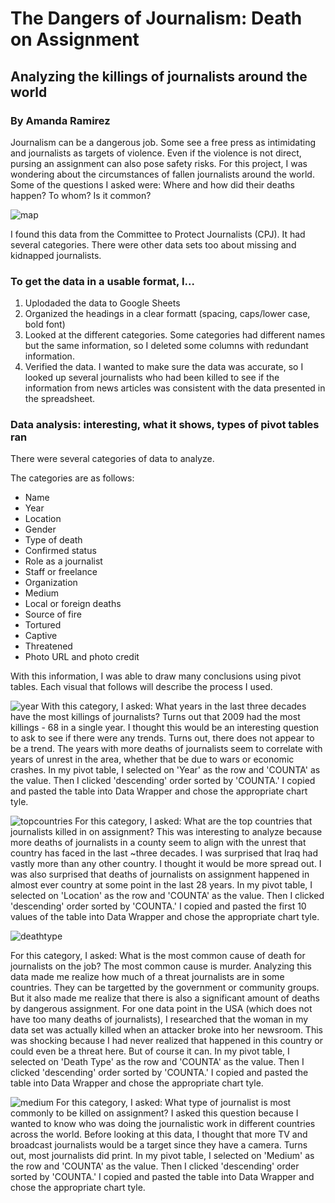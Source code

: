 # The Dangers of Journalism: Death on Assignment
## Analyzing the killings of journalists around the world
### By Amanda Ramirez

Journalism can be a dangerous job. Some see a free press as intimidating and journalists as targets of violence. Even if the violence is not direct, pursing an assignment can also pose safety risks.  For this project, I was wondering about the circumstances of fallen journalists around the world. Some of the questions I asked were: Where and how did their deaths happen? To whom? Is it common?

![map](https://media.journalism.berkeley.edu/upload/2020/08/1597195418cf4e5b0.png)



I found this data from the Committee to Protect Journalists (CPJ). It had several categories. There were other data sets too about missing and kidnapped journalists. 


### To get the data in a usable format, I...
1. Uplodaded the data to Google Sheets
2. Organized the headings in a clear formatt (spacing, caps/lower case, bold font)
3. Looked at the different categories. Some categories had different names but the same information, so I deleted some columns with redundant information.
4. Verified the data. I wanted to make sure the data was accurate, so I looked up several journalists who had been killed to see if the information from news articles was consistent with the data presented in the spreadsheet.


### Data analysis: interesting, what it shows, types of pivot tables ran

There were several categories of data to analyze.

The categories are as follows:
* Name
* Year
* Location
* Gender
* Type of death
* Confirmed status
* Role as a journalist
* Staff or freelance
* Organization
* Medium
* Local or foreign deaths
* Source of fire
* Tortured
* Captive
* Threatened
* Photo URL and photo credit

With this information, I was able to draw many conclusions using pivot tables. Each visual that follows will describe the process I used. 


![year](https://media.journalism.berkeley.edu/upload/2020/08/1597195028916d37b.png)
With this category, I asked: What years in the last three decades have the most killings of journalists? 
Turns out that 2009 had the most killings - 68 in a single year. I thought this would be an interesting question to ask to see if there were any trends. Turns out, there does not appear to be a trend. The years with more deaths of journalists seem to correlate with years of unrest in the area, whether that be due to wars or economic crashes. In my pivot table, I selected on 'Year' as the row and 'COUNTA' as the value. Then I clicked 'descending' order sorted by 'COUNTA.' I copied and pasted the table into Data Wrapper and chose the appropriate chart tyle.




![topcountries](https://media.journalism.berkeley.edu/upload/2020/08/159719551806d944e.png)
For this category, I asked: What are the top countries that journalists killed in on assignment? 
This was interesting to analyze because more deaths of journalists in a county seem to align with the unrest that country has faced in the last ~three decades. I was surprised that Iraq had vastly more than any other country. I thought it would be more spread out. I was also surprised that deaths of journalists on assignment happened in almost ever country at some point in the last 28 years. In my pivot table, I selected on 'Location' as the row and 'COUNTA' as the value. Then I clicked 'descending' order sorted by 'COUNTA.' I copied and pasted the first 10 values of the table into Data Wrapper and chose the appropriate chart tyle.




![deathtype](https://media.journalism.berkeley.edu/upload/2020/08/1597195304e45b50d.png)

For this category, I asked: What is the most common cause of death for journalists on the job? 
The most common cause is murder. Analyzing this data made me realize how much of a threat journalists are in some countries. They can be targetted by the government or community groups. But it also made me realize that there is also a significant amount of deaths by dangerous assignment. For one data point in the USA (which does not have too many deaths of journalists), I researched that the woman in my data set was actually killed when an attacker broke into her newsroom. This was shocking because I had never realized that happened in this country or could even be a threat here. But of course it can. In my pivot table, I selected on 'Death Type' as the row and 'COUNTA' as the value. Then I clicked 'descending' order sorted by 'COUNTA.' I copied and pasted the table into Data Wrapper and chose the appropriate chart tyle.




![medium](https://media.journalism.berkeley.edu/upload/2020/08/159719536241a1308.png)
For this category, I asked: What type of journalist is most commonly to be killed on assignment? 
I asked this question because I wanted to know who was doing the journalistic work in different countries across the world. Before looking at this data, I thought that more TV and broadcast journalists would be a target since they have a camera. Turns out, most journalists did print. In my pivot table, I selected on 'Medium' as the row and 'COUNTA' as the value. Then I clicked 'descending' order sorted by 'COUNTA.' I copied and pasted the table into Data Wrapper and chose the appropriate chart tyle.




